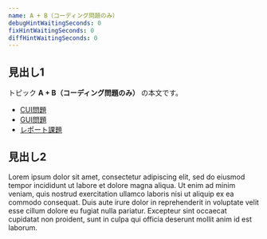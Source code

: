 ```yaml
---
name: A + B（コーディング問題のみ）
debugHintWaitingSeconds: 0
fixHintWaitingSeconds: 0
diffHintWaitingSeconds: 0
---
```


## 見出し1

トピック **A + B（コーディング問題のみ）** の本文です。

- [CUI問題](problems/example_course_imported_a_plus_b)
- [GUI問題](problems/example_course_imported_java_gui)
- [レポート課題](problems/example_course_imported_report)

## 見出し2

Lorem ipsum dolor sit amet, consectetur adipiscing elit, sed do eiusmod tempor incididunt ut labore et dolore magna aliqua.
Ut enim ad minim veniam, quis nostrud exercitation ullamco laboris nisi ut aliquip ex ea commodo consequat.
Duis aute irure dolor in reprehenderit in voluptate velit esse cillum dolore eu fugiat nulla pariatur.
Excepteur sint occaecat cupidatat non proident, sunt in culpa qui officia deserunt mollit anim id est laborum.

